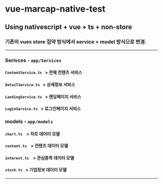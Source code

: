 # vue-marcap-native-test

## <Strong>Using nativescript + vue + ts + non-store</Strong>

### 기존의 vuex store 집약 방식에서 service + model 방식으로 변경.
* * *
### <Strong>Serivces - `app/Services`
#### `ContentService.ts`      &nbsp; > 전체 컨텐츠 서비스
#### `DetailService.ts`       &nbsp; > 상세정보 서비스
#### `LandingService.ts`      &nbsp; > 랜딩페이지 서비스
#### `LoginService.ts`        &nbsp; > 로그인페이지 서비스
### <Strong>models - `app/models` 
#### `chart.ts`               &nbsp;&nbsp; > 차트 데이터 모델
#### `content.ts`             &nbsp;&nbsp; > 컨텐츠 데이터 모델
#### `interest.ts`            &nbsp;&nbsp; > 관심종목 데이터 모델
#### `stock.ts`               &nbsp;&nbsp;> 기업정보 데이터 모델
* * *

